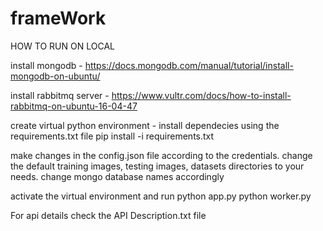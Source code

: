 # frameWork

HOW TO RUN ON LOCAL

install mongodb - 
https://docs.mongodb.com/manual/tutorial/install-mongodb-on-ubuntu/

install rabbitmq server - 
https://www.vultr.com/docs/how-to-install-rabbitmq-on-ubuntu-16-04-47

create virtual python environment -
install dependecies using the requirements.txt file
pip install -i requirements.txt

make changes in the config.json file according to the credentials.
change the default training images, testing images, datasets directories to your needs.
change mongo database names accordingly


activate the virtual environment and run
python app.py 
python worker.py


For api details check the API Description.txt file
